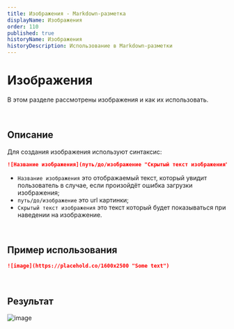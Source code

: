 ```yaml
---
title: Изображения - Markdown-разметка
displayName: Изображения
order: 110
published: true
historyName: Изображения
historyDescription: Использование в Markdown-разметки
---
```


# Изображения
В этом разделе рассмотрены изображения и как их использовать.

<br/>

## Описание
Для создания изображения используют синтаксис:
```md
![Название изображения](путь/до/изображение "Скрытый текст изображения")
```
- `Название изображения` это отображаемый текст, который увидит пользователь в случае, если произойдёт ошибка загрузки изображения;
- `путь/до/изображение` это url картинки;
- `Скрытый текст изображения` это текст который будет показываться при наведении на изображение.

<br/>

## Пример использования
```md
![image](https://placehold.co/1600x2500 "Some text")
```

<br/>

## Результат

![image](https://placehold.co/1600x2500 "Some text")

